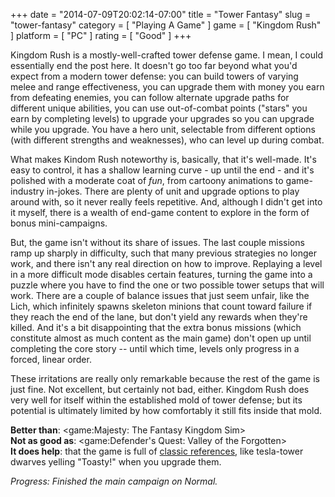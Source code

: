 +++
date = "2014-07-09T20:02:14-07:00"
title = "Tower Fantasy"
slug = "tower-fantasy"
category = [ "Playing A Game" ]
game = [ "Kingdom Rush" ]
platform = [ "PC" ]
rating = [ "Good" ]
+++

Kingdom Rush is a mostly-well-crafted tower defense game.  I mean, I could essentially end the post here.  It doesn't go too far beyond what you'd expect from a modern tower defense: you can build towers of varying melee and range effectiveness, you can upgrade them with money you earn from defeating enemies, you can follow alternate upgrade paths for different unique abilities, you can use out-of-combat points ("stars" you earn by completing levels) to upgrade your upgrades so you can upgrade while you upgrade.  You have a hero unit, selectable from different options (with different strengths and weaknesses), who can level up during combat.

What makes Kindom Rush noteworthy is, basically, that it's well-made.  It's easy to control, it has a shallow learning curve - up until the end - and it's polished with a moderate coat of <i>fun</i>, from cartoony animations to game-industry in-jokes.  There are plenty of unit and upgrade options to play around with, so it never really feels repetitive.  And, although I didn't get into it myself, there is a wealth of end-game content to explore in the form of bonus mini-campaigns.

But, the game isn't without its share of issues.  The last couple missions ramp up sharply in difficulty, such that many previous strategies no longer work, and there isn't any real direction on how to improve.  Replaying a level in a more difficult mode disables certain features, turning the game into a puzzle where you have to find the one or two possible tower setups that will work.  There are a couple of balance issues that just seem unfair, like the Lich, which infinitely spawns skeleton minions that count toward failure if they reach the end of the lane, but don't yield any rewards when they're killed.  And it's a bit disappointing that the extra bonus missions (which constitute almost as much content as the main game) don't open up until completing the core story -- until which time, levels only progress in a forced, linear order.

These irritations are really only remarkable because the rest of the game is just fine.  Not excellent, but certainly not bad, either.  Kingdom Rush does very well for itself within the established mold of tower defense; but its potential is ultimately limited by how comfortably it still fits inside that mold.

<b>Better than</b>: <game:Majesty: The Fantasy Kingdom Sim>  
<b>Not as good as</b>: <game:Defender's Quest: Valley of the Forgotten>  
<b>It does help</b>: that the game is full of <a href="http://www.kingdomrush.com/wiki/index.php?title=References_and_Quotes">classic references</a>, like tesla-tower dwarves yelling "Toasty!" when you upgrade them.

<i>Progress: Finished the main campaign on Normal.</i>
